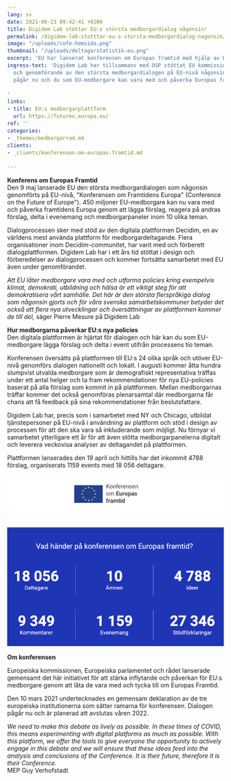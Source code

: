 ```yaml
---
lang: sv
date: 2021-06-23 09:42:41 +0200
title: Digidem Lab stöttar EU:s största medborgardialog någonsin!
permalink: /digidem-lab-stotttar-eu-s-storsta-medborgardialog-nagonsin/
image: "/uploads/cofe-hemsida.png"
thumbnail: "/uploads/deltagarstatistik-eu.png"
excerpt: 'EU har lanserat konferensen om Europas framtid med hjälp av Digidem Lab '
ingress-text: 'Digidem Lab har tillsammans med OSP stöttat EU kommissionen i förberedelser
  och genomförande av den största medborgardialogen på EU-nivå någonsin. Konferensen
  pågår nu och du som EU-medborgare kan vara med och påverka Europas framtid.

'
links:
- title: EU:s medborgarplattform
  url: https://futureu.europa.eu/
ref: ''
categories:
- _themes/medborgarrad.md
clients:
- _clients/konferensen-om-europas-framtid.md

---
```

**Konferens om Europas Framtid**  
Den 9 maj lanserade EU den största medborgardialogen som någonsin genomförts på EU-nivå, "Konferensen om Framtidens Europa" (Conference on the Future of Europe"). 450 miljoner EU-medborgare kan nu vara med och påverka framtidens Europa genom att lägga förslag, reagera på andras förslag, delta i evenemang och medborgarpaneler inom 10 olika teman.

Dialogprocessen sker med stöd av den digitala plattformen Decidim, en av världens mest använda plattform för medborgardeltagande. Flera organisationer inom Decidim-communitet, har varit med och förberett dialogplattformen. Digidem Lab har i ett års tid stöttat i design och förberedelser av dialogprocessen och kommer fortsätta samarbetet med EU även under genomförandet.

_Att EU låter medborgare vara med och utforma policies kring exempelvis klimat, demokrati, utbildning och hälsa är ett viktigt steg för att demokratisera vårt samhälle. Det här är den största flerspråkiga dialog som någonsin gjorts och för våra svenska samarbetskommuner betyder det också att flera nya utvecklingar och översättningar av plattformen kommer de till del,_ säger Pierre Mesure på Digidem Lab

**Hur medborgarna påverkar EU:s nya policies**  
Den digitala plattformen är hjärtat för dialogen och här kan du som EU-medborgare lägga förslag och delta i event utifrån processens tio teman.

Konferensen översätts på plattformen till EU:s 24 olika språk och utöver EU-nivå genomförs dialogen nationellt och lokalt. I augusti kommer åtta hundra slumpvist utvalda medborgare som är demografiskt representativa träffas under ett antal helger och ta fram rekommendationer för nya EU-policies baserat på alla förslag som kommit in på plattformen. Mellan medborgarnas träffar kommer det också genomföras plenarsamtal där medborgarna får chans att få feedback på sina rekommendationer från beslutsfattare.

Digidem Lab har, precis som i samarbetet med NY och Chicago, utbildat tjänstepersoner på EU-nivå i användning av plattform och stöd i design av processen för att den ska vara så inkluderande som möjligt. Nu förnyar vi samarbetet ytterligare ett år för att även stötta medborgarpanelerna digitalt och leverera veckovisa analyser av deltagandet på plattformen.

Plattformen lanserades den 19 april och hittills har det inkommit 4788 förslag, organiserats 1159 events med 18 056 deltagare.

![](/uploads/cofe-statistik.png)

**Om konferensen**

Europeiska kommissionen, Europeiska parlamentet och rådet lanserade gemensamt det här initiativet för att stärka inflytande och påverkan för EU:s medborgare genom att låta de vara med och tycka till om Europas Framtid.

Den 10 mars 2021 undertecknades en gemensam deklaration av de tre europeiska institutionerna som sätter ramarna för konferensen. Dialogen pågår nu och är planerad att avslutas våren 2022.

_We need to make this debate as lively as possible. In these times of COVID, this means experimenting with digital platforms as much as possible. With this platform, we offer the tools to give everyone the opportunity to actively engage in this debate and we will ensure that these ideas feed into the analysis and conclusions of the Conference. It is their future, therefore it is their Conference._  
MEP Guy Verhofstadt
